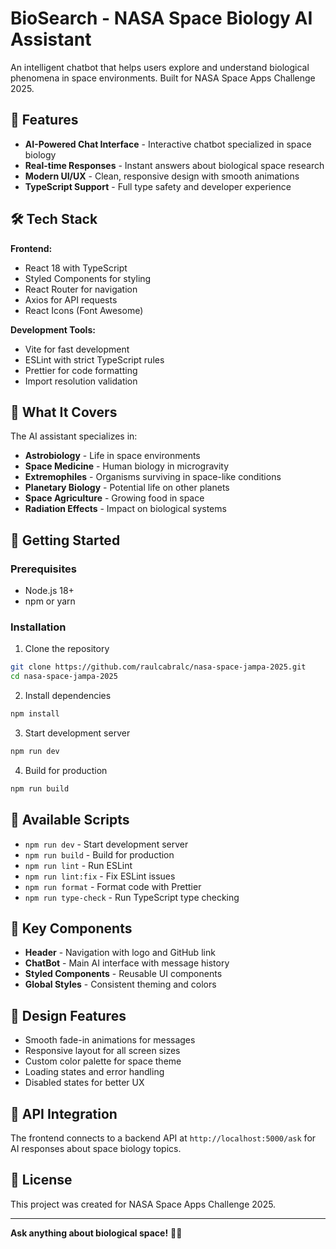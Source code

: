 # BioSearch - NASA Space Biology AI Assistant

An intelligent chatbot that helps users explore and understand biological phenomena in space environments. Built for NASA Space Apps Challenge 2025.

## 🚀 Features

- **AI-Powered Chat Interface** - Interactive chatbot specialized in space biology
- **Real-time Responses** - Instant answers about biological space research
- **Modern UI/UX** - Clean, responsive design with smooth animations
- **TypeScript Support** - Full type safety and developer experience

## 🛠️ Tech Stack

**Frontend:**
- React 18 with TypeScript
- Styled Components for styling
- React Router for navigation
- Axios for API requests
- React Icons (Font Awesome)

**Development Tools:**
- Vite for fast development
- ESLint with strict TypeScript rules
- Prettier for code formatting
- Import resolution validation

## 🎯 What It Covers

The AI assistant specializes in:
- **Astrobiology** - Life in space environments
- **Space Medicine** - Human biology in microgravity
- **Extremophiles** - Organisms surviving in space-like conditions
- **Planetary Biology** - Potential life on other planets
- **Space Agriculture** - Growing food in space
- **Radiation Effects** - Impact on biological systems

## 🚀 Getting Started

### Prerequisites
- Node.js 18+
- npm or yarn

### Installation

1. Clone the repository
```bash
git clone https://github.com/raulcabralc/nasa-space-jampa-2025.git
cd nasa-space-jampa-2025
```

2. Install dependencies
```bash
npm install
```

3. Start development server
```bash
npm run dev
```

4. Build for production
```bash
npm run build
```

## 📝 Available Scripts

- `npm run dev` - Start development server
- `npm run build` - Build for production
- `npm run lint` - Run ESLint
- `npm run lint:fix` - Fix ESLint issues
- `npm run format` - Format code with Prettier
- `npm run type-check` - Run TypeScript type checking

## 🌟 Key Components

- **Header** - Navigation with logo and GitHub link
- **ChatBot** - Main AI interface with message history
- **Styled Components** - Reusable UI components
- **Global Styles** - Consistent theming and colors

## 🎨 Design Features

- Smooth fade-in animations for messages
- Responsive layout for all screen sizes
- Custom color palette for space theme
- Loading states and error handling
- Disabled states for better UX

## 🔗 API Integration

The frontend connects to a backend API at `http://localhost:5000/ask` for AI responses about space biology topics.

## 📄 License

This project was created for NASA Space Apps Challenge 2025.

---

**Ask anything about biological space!** 🌌🧬